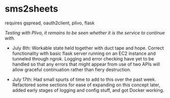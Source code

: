 # sms2sheets

requires gspread, oauth2client, plivo, flask

*Testing with Plivo, it remains to be seen whether it is the service to 
continue with.*

* July 8th: Workable state held together with duct tape and hope. Correct
functionality with basic flask server running on an EC2 instance and tunneled
through ngrok.  Logging and error checking have yet to be handled so that any
errors that might appear from use of two APIs will allow graceful continuation
rather than fiery destruction.

* July 17th: Had small spurts of time to add to this over the past week.
Refactored some sections for ease of expanding on this concept later, added early
stages of logging and config stuff, and got Docker working.
